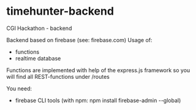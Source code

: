 # timehunter-backend
CGI Hackathon - backend

Backend based on firebase (see: firebase.com)
Usage of:
- functions
- realtime database

Functions are implemented with help of the express.js framework so you will find all REST-functions under /routes

You need:
- firebase CLI tools (with npm: npm install firebase-admin --global)

